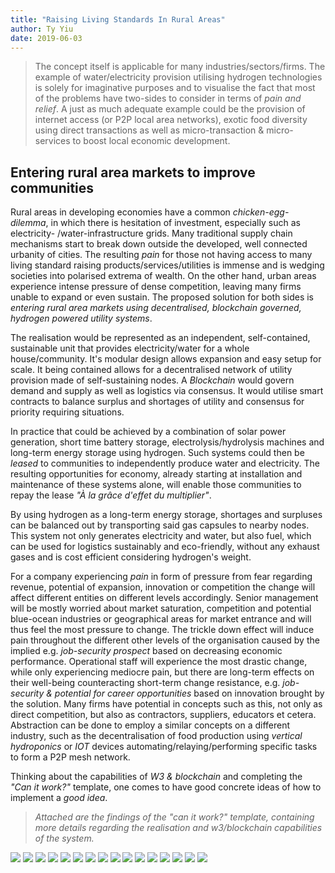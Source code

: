 ```yaml
---
title: "Raising Living Standards In Rural Areas"
author: Ty Yiu
date: 2019-06-03
---
```


> The concept itself is applicable for many industries/sectors/firms. The
> example of water/electricity provision utilising hydrogen technologies is
> solely for imaginative purposes and to visualise the fact that most of the
> problems have two-sides to consider in terms of *pain and relief*. A just as
> much adequate example could be the provision of internet access (or P2P local
> area networks), exotic food diversity using direct transactions as well as
> micro-transaction & micro-services to boost local economic development.

## Entering rural area markets to improve communities

Rural areas in developing economies have a common *chicken-egg-dilemma*, in
which there is hesitation of investment, especially such as electricity-
/water-infrastructure grids. Many traditional supply chain mechanisms start to
break down outside the developed, well connected urbanity of cities. The
resulting *pain* for those not having access to many living standard raising
products/services/utilities is immense and is wedging societies into polarised
extrema of wealth. On the other hand, urban areas experience intense pressure of
dense competition, leaving many firms unable to expand or even sustain. The
proposed solution for both sides is *entering rural area markets using
decentralised, blockchain governed, hydrogen powered utility systems*.

The realisation would be represented as an independent, self-contained,
sustainable unit that provides electricity/water for a whole house/community.
It's modular design allows expansion and easy setup for scale. It being
contained allows for a decentralised network of utility provision made of
self-sustaining nodes. A *Blockchain* would govern demand and supply as well as
logistics via consensus. It would utilise smart contracts to balance surplus and
shortages of utility and consensus for priority requiring situations.

In practice that could be achieved by a combination of solar power generation,
short time battery storage, electrolysis/hydrolysis machines and long-term
energy storage using hydrogen. Such systems could then be *leased* to
communities to independently produce water and electricity. The resulting
opportunities for economy, already starting at installation and maintenance of
these systems alone, will enable those communities to repay the lease *"À la
grâce d'effet du multiplier"*. 

By using hydrogen as a long-term energy storage, shortages and surpluses
can be balanced out by transporting said gas capsules to nearby nodes. This
system not only generates electricity and water, but also fuel, which can be
used for logistics sustainably and eco-friendly, without any exhaust gases and
is cost efficient considering hydrogen's weight.

For a company experiencing *pain* in form of pressure from fear regarding
revenue, potential of expansion, innovation or competition the change will
affect different entities on different levels accordingly. Senior management
will be mostly worried about market saturation, competition and potential
blue-ocean industries or geographical areas for market entrance and will thus
feel the most pressure to change. The trickle down effect will induce pain
throughout the different other levels of the organisation caused by the implied
e.g. *job-security prospect* based on decreasing economic performance.
Operational staff will experience the most drastic change, while only
experiencing mediocre pain, but there are long-term effects on their well-being
counteracting short-term change resistance, e.g. *job-security & potential for
career opportunities* based on innovation brought by the solution.
Many firms have potential in concepts such as this, not only as direct
competition, but also as contractors, suppliers, educators et cetera.
Abstraction can be done to employ a similar concepts on a different industry,
such as the decentralisation of food production using *vertical hydroponics* or
*IOT* devices automating/relaying/performing specific tasks to form a P2P mesh
network. 


Thinking about the capabilities of *W3 & blockchain* and completing the *"Can it
work?"* template, one comes to have good concrete ideas of how to implement a
*good idea*. 

> *Attached are the findings of the "can it work?" template, containing more
> details regarding the realisation and w3/blockchain capabilities of the
> system.* 

![](./assets/img1.png)
![](./assets/img2.png)
![](./assets/img3.png)
![](./assets/img4.png)
![](./assets/img5.png)
![](./assets/img6.png)
![](./assets/img7.png)
![](./assets/img8.png)
![](./assets/img9.png)
![](./assets/img10.png)
![](./assets/img11.png)
![](./assets/img12.png)
![](./assets/img13.png)
![](./assets/img14.png)
![](./assets/img15.png)
![](./assets/img16.png)
